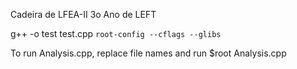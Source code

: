 Cadeira de LFEA-II 3o Ano de LEFT

g++ -o test test.cpp `root-config --cflags --glibs`

To run Analysis.cpp, replace file names and run
$root Analysis.cpp